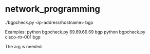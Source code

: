 # network_programming

./bgpcheck.py <ip-address/hostname> bgp

Examples: 
python bgpcheck.py 69.69.69.69 bgp
python bgpcheck.py cisco-rtr-001 bgp

The arg is needed.
